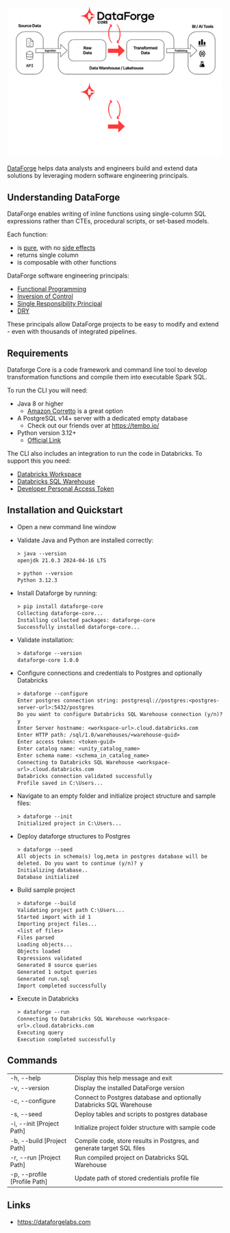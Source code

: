 ![DataForge Core-Light](etc/DataForge_Core_Flow.svg#gh-light-mode-only)
![DataForge Core-Dark](etc/DataForge_Core_Flow_Reverse.svg#gh-dark-mode-only)

[DataForge](https://www.dataforgelabs.com) helps data analysts and engineers build and extend data solutions by leveraging modern software engineering principals.

## Understanding DataForge

DataForge enables writing of inline functions using single-column SQL expressions rather than CTEs, procedural scripts, or set-based models.


Each function:
- is [pure](https://en.wikipedia.org/wiki/Pure_function), with no [side effects](https://en.wikipedia.org/wiki/Side_effect_(computer_science))
- returns single column
- is composable with other functions

DataForge software engineering principals:
- [Functional Programming](https://en.wikipedia.org/wiki/Functional_programming)
- [Inversion of Control](https://en.wikipedia.org/wiki/Inversion_of_control)
- [Single Responsibility Principal](https://en.wikipedia.org/wiki/Single-responsibility_principle)
- [DRY](https://en.wikipedia.org/wiki/Don%27t_repeat_yourself)

These principals allow DataForge projects to be easy to modify and extend - even with thousands of integrated pipelines.

## Requirements
Dataforge Core is a code framework and command line tool to develop transformation functions and compile them into executable Spark SQL.

To run the CLI you will need:
- Java 8 or higher
  - [Amazon Corretto](https://docs.aws.amazon.com/corretto/) is a great option
- A PostgreSQL v14+ server with a dedicated empty database
  - Check out our friends over at https://tembo.io/
- Python version 3.12+
  - [Official Link](https://www.python.org/downloads/)

The CLI also includes an integration to run the code in Databricks. To support this you need:
- [Databricks Workspace](https://docs.databricks.com/en/administration-guide/workspace/index.html)
- [Databricks SQL Warehouse](https://docs.databricks.com/en/compute/sql-warehouse/index.html)
- [Developer Personal Access Token](https://docs.databricks.com/en/dev-tools/auth/pat.html)



## Installation and Quickstart

- Open a new command line window
- Validate Java and Python are installed correctly:

  ```
  > java --version
  openjdk 21.0.3 2024-04-16 LTS
  ```
  ```
  > python --version
  Python 3.12.3
  ```
- Install Dataforge by running: 
  ```
  > pip install dataforge-core
  Collecting dataforge-core...
  Installing collected packages: dataforge-core
  Successfully installed dataforge-core...
  ```
- Validate installation:
  ```
  > dataforge --version
  dataforge-core 1.0.0
  ```
- Configure connections and credentials to Postgres and optionally Databricks
  ```
  > dataforge --configure
  Enter postgres connection string: postgresql://postgres:<postgres-server-url>:5432/postgres
  Do you want to configure Databricks SQL Warehouse connection (y/n)? y
  Enter Server hostname: <workspace-url>.cloud.databricks.com
  Enter HTTP path: /sql/1.0/warehouses/<warehouse-guid>
  Enter access token: <token-guid>
  Enter catalog name: <unity_catalog_name>
  Enter schema name: <schema_in_catalog_name>
  Connecting to Databricks SQL Warehouse <workspace-url>.cloud.databricks.com
  Databricks connection validated successfully
  Profile saved in C:\Users...
  ```

- Navigate to an empty folder and initialize project structure and sample files:
  ```
  > dataforge --init
  Initialized project in C:\Users...
  ```

- Deploy dataforge structures to Postgres
  ```
  > dataforge --seed
  All objects in schema(s) log,meta in postgres database will be deleted. Do you want to continue (y/n)? y
  Initializing database..
  Database initialized
  ```
- Build sample project
  ```
  > dataforge --build
  Validating project path C:\Users...
  Started import with id 1
  Importing project files...
  <list of files>
  Files parsed
  Loading objects...
  Objects loaded
  Expressions validated
  Generated 8 source queries
  Generated 1 output queries
  Generated run.sql
  Import completed successfully
  ```
- Execute in Databricks
  ```
  > dataforge --run
  Connecting to Databricks SQL Warehouse <workspace-url>.cloud.databricks.com
  Executing query
  Execution completed successfully
  ```
## Commands

  <table>
  <tr><td>-h, --help</td><td>Display this help message and exit</td></tr>
  <tr><td>-v, --version</td><td>Display the installed DataForge version</td></tr>
  <tr><td>-c, --configure</td><td>Connect to Postgres database and optionally Databricks SQL Warehouse</td></tr>
  <tr><td>-s, --seed</td><td>Deploy tables and scripts to postgres database</td></tr>
  <tr><td>-i, --init [Project Path]</td><td>Initialize project folder structure with sample code</td></tr>
  <tr><td>-b, --build [Project Path]</td><td>Compile code, store results in Postgres, and generate target SQL files</td></tr>
  <tr><td>-r, --run [Project Path]</td><td>Run compiled project on Databricks SQL Warehouse</td></tr>
  <tr><td>-p, --profile [Profile Path]</td><td>Update path of stored credentials profile file</td></tr>
 </table>

## Links
- https://dataforgelabs.com
